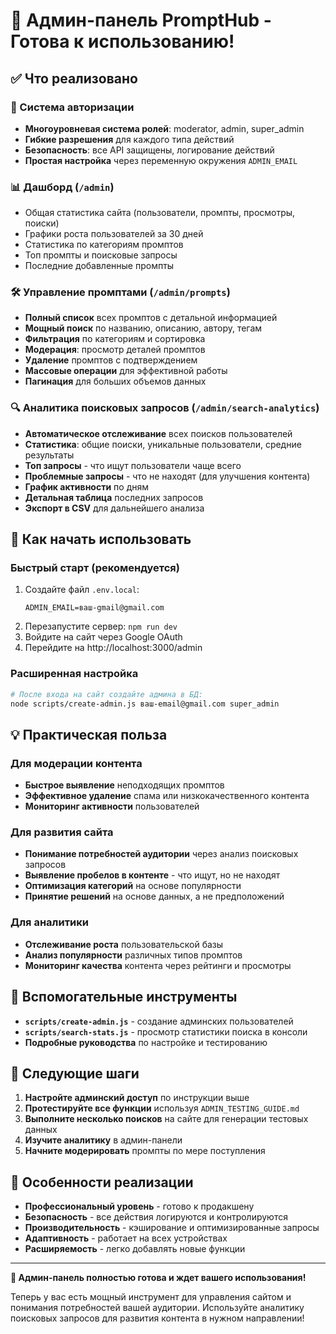 # 🎉 Админ-панель PromptHub - Готова к использованию!

## ✅ Что реализовано

### 🔐 Система авторизации
- **Многоуровневая система ролей**: moderator, admin, super_admin
- **Гибкие разрешения** для каждого типа действий
- **Безопасность**: все API защищены, логирование действий
- **Простая настройка** через переменную окружения `ADMIN_EMAIL`

### 📊 Дашборд (`/admin`)
- Общая статистика сайта (пользователи, промпты, просмотры, поиски)
- Графики роста пользователей за 30 дней
- Статистика по категориям промптов
- Топ промпты и поисковые запросы
- Последние добавленные промпты

### 🛠️ Управление промптами (`/admin/prompts`)
- **Полный список** всех промптов с детальной информацией
- **Мощный поиск** по названию, описанию, автору, тегам
- **Фильтрация** по категориям и сортировка
- **Модерация**: просмотр деталей промптов
- **Удаление** промптов с подтверждением
- **Массовые операции** для эффективной работы
- **Пагинация** для больших объемов данных

### 🔍 Аналитика поисковых запросов (`/admin/search-analytics`)
- **Автоматическое отслеживание** всех поисков пользователей
- **Статистика**: общие поиски, уникальные пользователи, средние результаты
- **Топ запросы** - что ищут пользователи чаще всего
- **Проблемные запросы** - что не находят (для улучшения контента)
- **График активности** по дням
- **Детальная таблица** последних запросов
- **Экспорт в CSV** для дальнейшего анализа

## 🚀 Как начать использовать

### Быстрый старт (рекомендуется)
1. Создайте файл `.env.local`:
   ```
   ADMIN_EMAIL=ваш-gmail@gmail.com
   ```
2. Перезапустите сервер: `npm run dev`
3. Войдите на сайт через Google OAuth
4. Перейдите на http://localhost:3000/admin

### Расширенная настройка
```bash
# После входа на сайт создайте админа в БД:
node scripts/create-admin.js ваш-email@gmail.com super_admin
```

## 💡 Практическая польза

### Для модерации контента
- **Быстрое выявление** неподходящих промптов
- **Эффективное удаление** спама или низкокачественного контента
- **Мониторинг активности** пользователей

### Для развития сайта
- **Понимание потребностей аудитории** через анализ поисковых запросов
- **Выявление пробелов в контенте** - что ищут, но не находят
- **Оптимизация категорий** на основе популярности
- **Принятие решений** на основе данных, а не предположений

### Для аналитики
- **Отслеживание роста** пользовательской базы
- **Анализ популярности** различных типов промптов
- **Мониторинг качества** контента через рейтинги и просмотры

## 🔧 Вспомогательные инструменты

- **`scripts/create-admin.js`** - создание админских пользователей
- **`scripts/search-stats.js`** - просмотр статистики поиска в консоли
- **Подробные руководства** по настройке и тестированию

## 🎯 Следующие шаги

1. **Настройте админский доступ** по инструкции выше
2. **Протестируйте все функции** используя `ADMIN_TESTING_GUIDE.md`
3. **Выполните несколько поисков** на сайте для генерации тестовых данных
4. **Изучите аналитику** в админ-панели
5. **Начните модерировать** промпты по мере поступления

## 🌟 Особенности реализации

- **Профессиональный уровень** - готово к продакшену
- **Безопасность** - все действия логируются и контролируются
- **Производительность** - кэширование и оптимизированные запросы
- **Адаптивность** - работает на всех устройствах
- **Расширяемость** - легко добавлять новые функции

---

**🎉 Админ-панель полностью готова и ждет вашего использования!**

Теперь у вас есть мощный инструмент для управления сайтом и понимания потребностей вашей аудитории. Используйте аналитику поисковых запросов для развития контента в нужном направлении!
